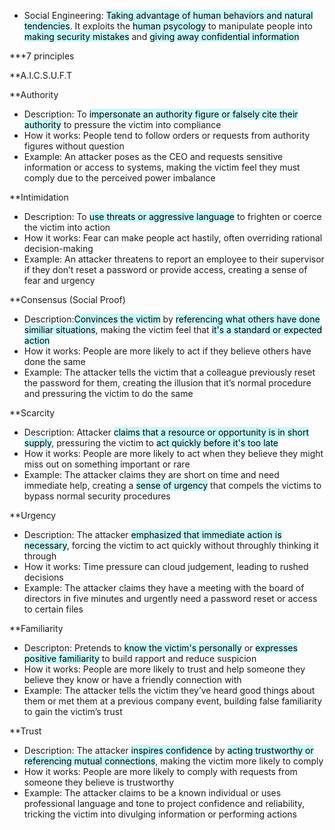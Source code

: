 - Social Engineering: <mark style="background: #ABF7F7A6;">Taking advantage of human behaviors and natural tendencies</mark>. It exploits the <mark style="background: #ABF7F7A6;">human psycology</mark> to manipulate people into<mark style="background: #ABF7F7A6;"> making security mistakes</mark> and <mark style="background: #ABF7F7A6;">giving away confidential information</mark>

***7 principles

**A.I.C.S.U.F.T

**Authority
- Description: To <mark style="background: #ABF7F7A6;">impersonate an authority figure or falsely cite their authority</mark> to pressure the victim into compliance
- How it works: People tend to follow orders or requests from authority figures without question
- Example: An attacker poses as the CEO and requests sensitive information or access to systems, making the victim feel they must comply due to the perceived power imbalance

**Intimidation
- Description: To <mark style="background: #ABF7F7A6;">use threats or aggressive language</mark> to frighten or coerce the victim into action
- How it works: Fear can make people act hastily, often overriding rational decision-making
- Example: An attacker threatens to report an employee to their supervisor if they don’t reset a password or provide access, creating a sense of fear and urgency

**Consensus (Social Proof)
- Description:<mark style="background: #ABF7F7A6;">Convinces the victim</mark> by <mark style="background: #ABF7F7A6;">referencing what others have done similiar situations</mark>, making the victim feel that <mark style="background: #ABF7F7A6;">it's a standard or expected action</mark>
- How it works: People are more likely to act if they believe others have done the same
- Example: The attacker tells the victim that a colleague previously reset the password for them, creating the illusion that it’s normal procedure and pressuring the victim to do the same

**Scarcity
- Description: Attacker <mark style="background: #ABF7F7A6;">claims that a resource or opportunity is in short supply</mark>, pressuring the victim to <mark style="background: #ABF7F7A6;">act quickly before it's too late</mark>
- How it works: People are more likely to act when they believe they might miss out on something important or rare
- Example: The attacker claims they are short on time and need immediate help, creating a <mark style="background: #ABF7F7A6;">sense of urgency</mark> that compels the victims to bypass normal security procedures

**Urgency
- Description: The attacker <mark style="background: #ABF7F7A6;">emphasized that immediate action is necessary</mark>, forcing the victim to act quickly without throughly thinking it through
- How it works: Time pressure can cloud judgement, leading to rushed decisions
- Example: The attacker claims they have a meeting with the board of directors in five minutes and urgently need a password reset or access to certain files

**Familiarity
- Descripton: Pretends to <mark style="background: #ABF7F7A6;">know the victim's personally</mark> or <mark style="background: #ABF7F7A6;">expresses positive familiarity</mark> to build rapport and reduce suspicion
- How it works: People are more likely to trust and help someone they believe they know or have a friendly connection with
- Example: The attacker tells the victim they’ve heard good things about them or met them at a previous company event, building false familiarity to gain the victim’s trust

**Trust
- Description: The attacker <mark style="background: #ABF7F7A6;">inspires confidence</mark> by <mark style="background: #ABF7F7A6;">acting trustworthy or referencing mutual connections</mark>, making the victim more likely to comply
- How it works: People are more likely to comply with requests from someone they believe is trustworthy
- Example: The attacker claims to be a known individual or uses professional language and tone to project confidence and reliability, tricking the victim into divulging information or performing actions